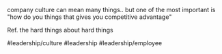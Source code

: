 company culture can mean many things.. but one of the most  important is "how do you things that gives you competitive advantage"

Ref. the hard things about hard things

#leadership/culture #leadership #leadership/employee 